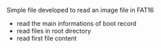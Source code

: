 Simple file developed to read an image file in FAT16
  - read the main informations of boot record
  - read files in root directory
  - read first file content 
